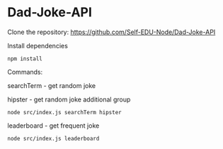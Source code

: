 # Dad-Joke-API

Clone the repository: https://github.com/Self-EDU-Node/Dad-Joke-API

Install dependencies

```
npm install
```

Commands:

searchTerm - get random joke

hipster - get random joke additional group

```
node src/index.js searchTerm hipster
```

leaderboard - get frequent joke

```
node src/index.js leaderboard
```
